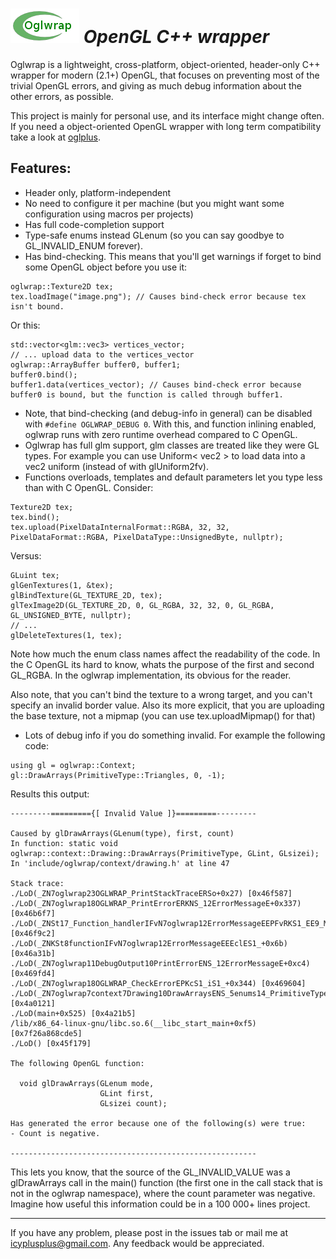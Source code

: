 ![logo](logo.png) *OpenGL C++ wrapper*
===

Oglwrap is a lightweight, cross-platform, object-oriented, header-only C++ wrapper for modern (2.1+) OpenGL, that focuses on preventing most of the trivial OpenGL errors, and giving as much debug information about the other errors, as possible.

This project is mainly for personal use, and its interface might change often.
If you need a object-oriented OpenGL wrapper with long term compatibility
take a look at [oglplus](https://github.com/matus-chochlik/oglplus).

Features:
-------------
* Header only, platform-independent
* No need to configure it per machine (but you might want some configuration using macros per projects)
* Has full code-completion support
* Type-safe enums instead GLenum (so you can say goodbye to GL_INVALID_ENUM forever).
* Has bind-checking. This means that you'll get warnings if forget to bind some OpenGL object before you use it:
```
oglwrap::Texture2D tex;
tex.loadImage("image.png"); // Causes bind-check error because tex isn't bound.
```
Or this:
```
std::vector<glm::vec3> vertices_vector;
// ... upload data to the vertices_vector
oglwrap::ArrayBuffer buffer0, buffer1;
buffer0.bind();
buffer1.data(vertices_vector); // Causes bind-check error because buffer0 is bound, but the function is called through buffer1.
```
* Note, that bind-checking (and debug-info in general) can be disabled with ```#define OGLWRAP_DEBUG 0```. With this, and function inlining enabled, oglwrap runs with zero runtime overhead compared to C OpenGL.
* Oglwrap has full glm support, glm classes are treated like they were GL types. For example you can use Uniform< vec2 > to load data into a vec2 uniform (instead of with glUniform2fv).
* Functions overloads, templates and default parameters let you type less than with C OpenGL. Consider:
```
Texture2D tex;
tex.bind();
tex.upload(PixelDataInternalFormat::RGBA, 32, 32, PixelDataFormat::RGBA, PixelDataType::UnsignedByte, nullptr);
```
Versus:
```
GLuint tex;
glGenTextures(1, &tex);
glBindTexture(GL_TEXTURE_2D, tex);
glTexImage2D(GL_TEXTURE_2D, 0, GL_RGBA, 32, 32, 0, GL_RGBA, GL_UNSIGNED_BYTE, nullptr);
// ...
glDeleteTextures(1, tex);
```
Note how much the enum class names affect the readability of the code. In the C OpenGL its hard to know, whats the purpose of the first and second GL_RGBA. In the oglwrap implementation, its obvious for the reader.

Also note, that you can't bind the texture to a wrong target, and you can't
specify an invalid border value. Also its more explicit, that you are uploading the base texture, not a mipmap (you can use tex.uploadMipmap() for that)
* Lots of debug info if you do something invalid. For example the following code:
```
using gl = oglwrap::Context;
gl::DrawArrays(PrimitiveType::Triangles, 0, -1);
```
Results this output:
```
---------========={[ Invalid Value ]}=========---------

Caused by glDrawArrays(GLenum(type), first, count)
In function: static void oglwrap::context::Drawing::DrawArrays(PrimitiveType, GLint, GLsizei);
In 'include/oglwrap/context/drawing.h' at line 47

Stack trace:
./LoD(_ZN7oglwrap23OGLWRAP_PrintStackTraceERSo+0x27) [0x46f587]
./LoD(_ZN7oglwrap18OGLWRAP_PrintErrorERKNS_12ErrorMessageE+0x337) [0x46b6f7]
./LoD(_ZNSt17_Function_handlerIFvN7oglwrap12ErrorMessageEEPFvRKS1_EE9_M_invokeERKSt9_Any_dataS1_+0x32) [0x46f9c2]
./LoD(_ZNKSt8functionIFvN7oglwrap12ErrorMessageEEEclES1_+0x6b) [0x46a31b]
./LoD(_ZN7oglwrap11DebugOutput10PrintErrorENS_12ErrorMessageE+0xc4) [0x469fd4]
./LoD(_ZN7oglwrap18OGLWRAP_CheckErrorEPKcS1_iS1_+0x344) [0x469604]
./LoD(_ZN7oglwrap7context7Drawing10DrawArraysENS_5enums14_PrimitiveType13PrimitiveTypeEii+0x41) [0x4a0121]
./LoD(main+0x525) [0x4a21b5]
/lib/x86_64-linux-gnu/libc.so.6(__libc_start_main+0xf5) [0x7f26a868cde5]
./LoD() [0x45f179]

The following OpenGL function:

  void glDrawArrays(GLenum mode,
                    GLint first,
                    GLsizei count);

Has generated the error because one of the following(s) were true:
- Count is negative.

-------------------------------------------------------
```

This lets you know, that the source of the GL_INVALID_VALUE was a glDrawArrays call in the main() function (the first one in the call stack that is not in the oglwrap namespace), where the count parameter was negative. Imagine how useful this information could be in a 100 000+ lines project.

----------------------
If you have any problem, please post in the issues tab or mail me at icyplusplus@gmail.com. Any feedback would be appreciated.

